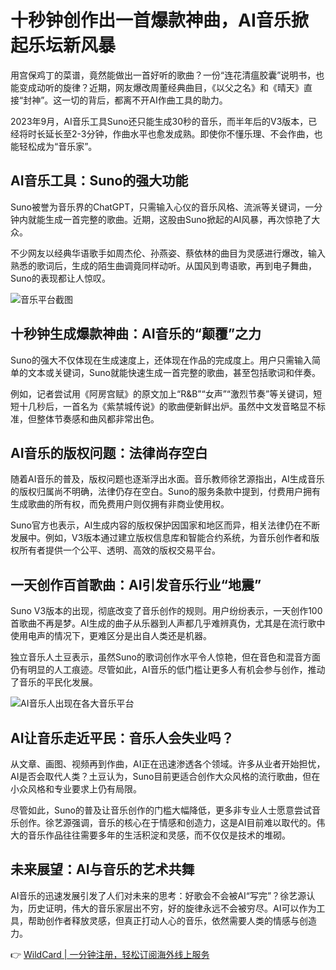 # 十秒钟创作出一首爆款神曲，AI音乐掀起乐坛新风暴

用宫保鸡丁的菜谱，竟然能做出一首好听的歌曲？一份“连花清瘟胶囊”说明书，也能变成动听的旋律？近期，网友爆改周董经典曲目，《以父之名》和《晴天》直接“封神”。这一切的背后，都离不开AI作曲工具的助力。

2023年9月，AI音乐工具Suno还只能生成30秒的音乐，而半年后的V3版本，已经将时长延长至2-3分钟，作曲水平也愈发成熟。即使你不懂乐理、不会作曲，也能轻松成为“音乐家”。

## AI音乐工具：Suno的强大功能

Suno被誉为音乐界的ChatGPT，只需输入心仪的音乐风格、流派等关键词，一分钟内就能生成一首完整的歌曲。近期，这股由Suno掀起的AI风暴，再次惊艳了大众。

不少网友以经典华语歌手如周杰伦、孙燕姿、蔡依林的曲目为灵感进行爆改，输入熟悉的歌词后，生成的陌生曲调竟同样动听。从国风到粤语歌，再到电子舞曲，Suno的表现都让人惊叹。

![音乐平台截图](https://bbtdd.com/img/543116817524.webp)

## 十秒钟生成爆款神曲：AI音乐的“颠覆”之力

Suno的强大不仅体现在生成速度上，还体现在作品的完成度上。用户只需输入简单的文本或关键词，Suno就能快速生成一首完整的歌曲，甚至包括歌词和伴奏。

例如，记者尝试用《阿房宫赋》的原文加上“R&B”“女声”“激烈节奏”等关键词，短短十几秒后，一首名为《紫禁城传说》的歌曲便新鲜出炉。虽然中文发音略显不标准，但整体节奏感和曲风都非常出色。



## AI音乐的版权问题：法律尚存空白

随着AI音乐的普及，版权问题也逐渐浮出水面。音乐教师徐艺源指出，AI生成音乐的版权归属尚不明确，法律仍存在空白。Suno的服务条款中提到，付费用户拥有生成歌曲的所有权，而免费用户则仅拥有非商业使用权。

Suno官方也表示，AI生成内容的版权保护因国家和地区而异，相关法律仍在不断发展中。例如，V3版本通过建立版权信息库和智能合约系统，为音乐创作者和版权所有者提供一个公平、透明、高效的版权交易平台。

## 一天创作百首歌曲：AI引发音乐行业“地震”

Suno V3版本的出现，彻底改变了音乐创作的规则。用户纷纷表示，一天创作100首歌曲不再是梦。AI生成的曲子从乐器到人声都几乎难辨真伪，尤其是在流行歌中使用电声的情况下，更难区分是出自人类还是机器。

独立音乐人土豆表示，虽然Suno的歌词创作水平令人惊艳，但在音色和混音方面仍有明显的人工痕迹。尽管如此，AI音乐的低门槛让更多人有机会参与创作，推动了音乐的平民化发展。

![AI音乐人出现在各大音乐平台](https://bbtdd.com/img/67716936.webp)

## AI让音乐走近平民：音乐人会失业吗？

从文章、画图、视频再到作曲，AI正在迅速渗透各个领域。许多从业者开始担忧，AI是否会取代人类？土豆认为，Suno目前更适合创作大众风格的流行歌曲，但在小众风格和专业要求上仍有局限。

尽管如此，Suno的普及让音乐创作的门槛大幅降低，更多非专业人士愿意尝试音乐创作。徐艺源强调，音乐的核心在于情感和创造力，这是AI目前难以取代的。伟大的音乐作品往往需要多年的生活积淀和灵感，而不仅仅是技术的堆砌。

## 未来展望：AI与音乐的艺术共舞

AI音乐的迅速发展引发了人们对未来的思考：好歌会不会被AI“写完”？徐艺源认为，历史证明，伟大的音乐家层出不穷，好的旋律永远不会被穷尽。AI可以作为工具，帮助创作者释放灵感，但真正打动人心的音乐，依然需要人类的情感与创造力。

👉 [WildCard | 一分钟注册，轻松订阅海外线上服务](https://bbtdd.com/WildCard)